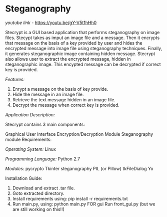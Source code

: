 # Steganography

*youtube link* - https://youtu.be/gY-V5t1hHh0

Stecrypt is a GUI based application that performs steganography on image files. Stecypt takes as imput an image file and a message. Then it encrypts that message on the basis of a key provided by user and hides the encrypted message into image file using steganography techniques. Finally, it generates steganographic image containing hidden message.
Stecrypt also allows user to extract the encrypted message, hidden in steganographic image. This encypted message can be decrypted if correct key is provided.

*Features:*

1. Enrypt a message on the basis of key provide.
2. Hide the message in an image file.
3. Retrieve the text message hidden in an image file.
4. Decrypt the message when correct key is provided.

*Application Description:*

Stecrypt contains 3 main components:

Graphical User Interface
Encryption/Decryption Module
Steganography module
Requirements:

*Operating System:*
Linux

*Programming Language:*
Python 2.7

*Modules:*
pycrypto
Tkinter
steganography
PIL (or Pillow)
tkFileDialog
Yo


Installation Guide:

1. Download and extract .tar file.
2. Goto extracted directory.
3. Install requirements using:
pip install -r requirements.txt
4. Run main.py, using:
python main.py
FOR gui Run front_gui.py (but we are still working on this!!)
